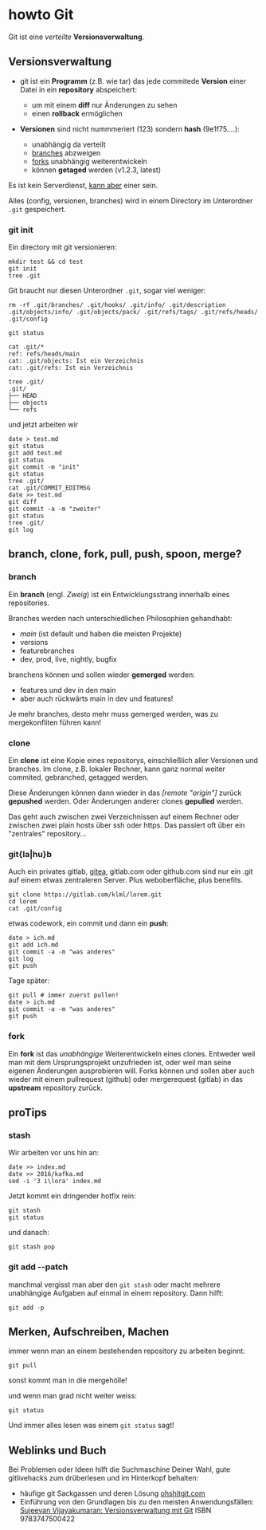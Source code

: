 # howto Git

Git ist eine *verteilte* __Versionsverwaltung__.

## Versionsverwaltung

* git ist ein __Programm__ (z.B. wie tar) das jede commitede __Version__ einer Datei in ein __repository__ abspeichert:
  * um mit einem __diff__ nur Änderungen zu sehen
  * einen __rollback__ ermöglichen

* __Versionen__ sind nicht nummmeriert (123) sondern __hash__ (9e1f75....):
  * unabhängig da verteilt
  * [branches](#branch) abzweigen
  * [forks](#fork) unabhängig weiterentwickeln
  * können __getaged__ werden (v1.2.3, latest)

Es ist kein Serverdienst, [kann aber](#gitlahub) einer sein.

Alles (config, versionen, branches) wird in einem Directory im Unterordner `.git` gespeichert.


### git init

Ein directory mit git versionieren:

```
mkdir test && cd test
git init
tree .git
```

Git braucht nur diesen Unterordner `.git`, sogar viel weniger:

```
rm -rf .git/branches/ .git/hooks/ .git/info/ .git/description .git/objects/info/ .git/objects/pack/ .git/refs/tags/ .git/refs/heads/ .git/config

git status

cat .git/*
ref: refs/heads/main
cat: .git/objects: Ist ein Verzeichnis
cat: .git/refs: Ist ein Verzeichnis

tree .git/
.git/
├── HEAD
├── objects
└── refs
```

und jetzt arbeiten wir

```
date > test.md
git status
git add test.md
git status
git commit -m "init"
git status
tree .git/
cat .git/COMMIT_EDITMSG
date >> test.md
git diff
git commit -a -m "zweiter"
git status
tree .git/
git log
```



## branch, clone, fork, pull, push, spoon, merge?

### branch

Ein __branch__ (engl. _Zweig_) ist ein Entwicklungsstrang innerhalb eines repositories.

Branches werden nach unterschiedlichen Philosophien gehandhabt:

* *main* (ist default und haben die meisten Projekte)
* versions
* featurebranches
* dev, prod, live, nightly, bugfix

branchens können und sollen wieder __gemerged__ werden:

* features und dev in den main
* aber auch rückwärts main in dev und features!

Je mehr branches, desto mehr muss gemerged werden, was zu mergekonfliten führen kann!

### clone

Ein __clone__ ist eine Kopie eines repositorys, einschließlich aller Versionen und branches.
Im clone, z.B. lokaler Rechner, kann ganz normal weiter commited, gebranched, getagged werden.

Diese Änderungen können dann wieder in das *[remote "origin"]* zurück __gepushed__ werden.
Oder Änderungen anderer clones __gepulled__ werden.

Das geht auch zwischen zwei Verzeichnissen auf einem Rechner oder zwischen zwei plain hosts über ssh oder https.
Das passiert oft über ein "zentrales" repository...

### git{la|hu}b

Auch ein privates gitlab, [gitea](https://gitea.io), gitlab.com oder github.com sind nur ein .git auf einem etwas zentraleren Server.
Plus weboberfläche, plus benefits.

```
git clone https://gitlab.com/klml/lorem.git
cd lorem
cat .git/config
```

etwas codework, ein commit und dann ein __push__:
```
date > ich.md
git add ich.md
git commit -a -m "was anderes"
git log
git push
```

Tage später:
```
git pull # immer zuerst pullen!
date > ich.md
git commit -a -m "was anderes"
git push
```

### fork

Ein __fork__ ist das _unabhängige_ Weiterentwickeln eines clones.
Entweder weil man mit dem Ursprungsprojekt unzufrieden ist, oder weil man seine eigenen Änderungen ausprobieren will.
Forks können und sollen aber auch wieder mit einem pullrequest (github) oder mergerequest (gitlab) in das __upstream__ repository zurück.


## proTips

### stash
Wir arbeiten vor uns hin an:

```
date >> index.md
date >> 2016/kafka.md
sed -i '3 i\lora' index.md
```
Jetzt kommt ein dringender hotfix rein:
```
git stash
git status
```
und danach:
```
git stash pop
```
### git add --patch 
manchmal vergisst man aber den `git stash` oder macht mehrere unabhängige Aufgaben auf einmal in einem repository.
Dann hilft:
```
git add -p
```

## Merken, Aufschreiben, Machen

immer wenn man an einem bestehenden repository zu arbeiten beginnt:
```
git pull
```
sonst kommt man in die mergehölle!

und wenn man grad nicht weiter weiss:
```
git status
```

Und immer alles lesen was einem `git status` sagt!

## Weblinks und Buch

Bei Problemen oder Ideen hilft die Suchmaschine Deiner Wahl, gute gitlivehacks zum drüberlesen und im Hinterkopf behalten:

* häufige git Sackgassen und deren Lösung [ohshitgit.com](https://ohshitgit.com)
* Einführung von den Grundlagen bis zu den meisten Anwendungsfällen: [Sujeevan Vijayakumaran: Versionsverwaltung mit Git](https://www.bookzilla.de/shop/article/40280086/sujeevan_vijayakumaran_versionsverwaltung_mit_git.html) ISBN 9783747500422
